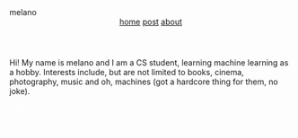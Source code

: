 <!DOCTYPE html>
<html lang="en">
<head>
  <meta charset="UTF-8">
  <meta name="viewport" content="width=device-width, initial-scale=1.0">
  <title>mel's site | my site</title>
 <link rel="icon" type="image/jpeg" href="images/mels.jpg">
  <link rel="stylesheet" href="main.css">
  <link rel="preconnect" href="https://fonts.googleapis.com">
  <link rel="preconnect" href="https://fonts.gstatic.com" crossorigin>
  <link href="https://fonts.googleapis.com/css2?family=Space+Mono:ital,wght@0,400;0,700;1,400;1,700&display=swap" rel="stylesheet">
</head>
<body>
  
<div class="desktop-1">
  <div class="breadcrumbs"></div>
  <div class="melano">
    melano
  </div>
  <header>
    <a href="index.html">home</a>
    <a href="posts/post.html">post</a>
    <a href="about/about.html">about</a>
  </header>
  <div class="line-1">
  </div>
  <p class="about">
    <span class="about-sub-32"></span><span class="about-sub-26"></span><span></span>
    <p class="about-text">
      Hi! My name is melano and I am a CS student, learning machine learning as a hobby. Interests    
      include, but are not limited to books, cinema, photography, music and oh,  machines (got a hardcore thing for them, no joke).
    </p>
  
  
  <a href="https://www.x.com" class="xdot-com" id="xdot-com"></a>
  <span class="xdot-com" style="color: white; cursor: pointer;" onclick="window.location.href='https://twitter.com/melqtx';">
     x dot com
  </span>

  <a href="https://www.github.com" class="xdot-com" id="xdot-com"></a>
  <span class="github" style="color: white; cursor: pointer;" onclick="window.location.href='https://github.com/melqtx';">
    gitty hub
  </span>
  
</div>

</body>
</html>
